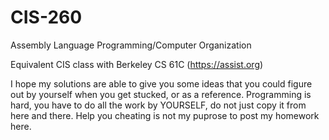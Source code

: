 # CIS-260
Assembly Language Programming/Computer Organization

Equivalent CIS class with Berkeley CS 61C (https://assist.org)

I hope my solutions are able to give you some ideas that you could figure out by yourself when you get stucked, or as a reference. 
Programming is hard, you have to do all the work by YOURSELF, do not just copy it from here and there. Help you cheating is not my puprose to post my homework here.

